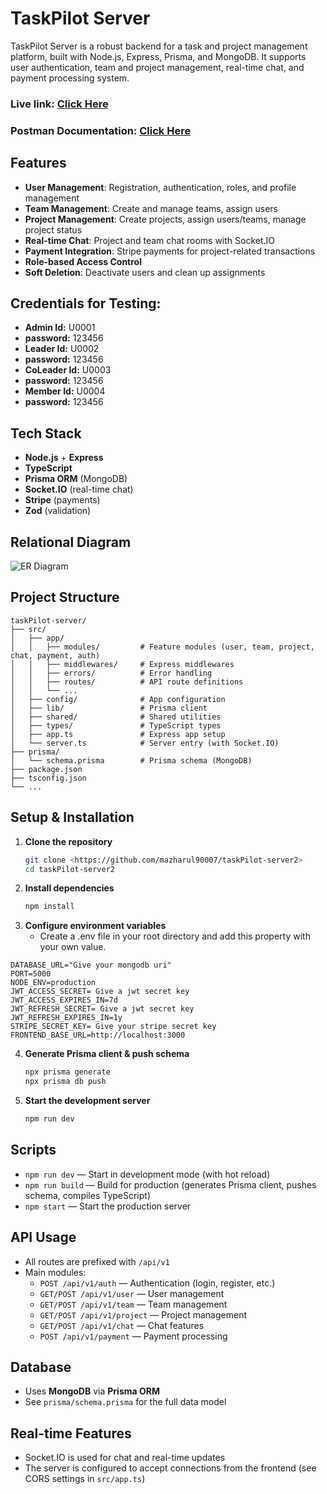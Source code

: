 # TaskPilot Server
TaskPilot Server is a robust backend for a task and project management platform, built with Node.js, Express, Prisma, and MongoDB. It supports user authentication, team and project management, real-time chat, and payment processing system.
### Live link:  [Click Here](https://task-management-production-7b6f.up.railway.app)
### Postman Documentation:  [Click Here](https://documenter.getpostman.com/view/38506814/2sB2x8DqxC)
## Features
- **User Management**: Registration, authentication, roles, and profile management
- **Team Management**: Create and manage teams, assign users
- **Project Management**: Create projects, assign users/teams, manage project status
- **Real-time Chat**: Project and team chat rooms with Socket.IO
- **Payment Integration**: Stripe payments for project-related transactions
- **Role-based Access Control**
- **Soft Deletion**: Deactivate users and clean up assignments
## Credentials for Testing:
- **Admin Id:** U0001
- **password:** 123456
- **Leader Id:** U0002
- **password:** 123456
- **CoLeader Id:** U0003
- **password:** 123456
- **Member Id:** U0004
- **password:** 123456

## Tech Stack
- **Node.js** + **Express**
- **TypeScript**
- **Prisma ORM** (MongoDB)
- **Socket.IO** (real-time chat)
- **Stripe** (payments)
- **Zod** (validation)

## Relational Diagram

![ER Diagram](https://i.ibb.co/1tKBNc4r/task-Pilot-er-diagram.webp)

## Project Structure
```
taskPilot-server/
├── src/
│   ├── app/
│   │   ├── modules/         # Feature modules (user, team, project, chat, payment, auth)
│   │   ├── middlewares/     # Express middlewares
│   │   ├── errors/          # Error handling
│   │   ├── routes/          # API route definitions
│   │   └── ...
│   ├── config/              # App configuration
│   ├── lib/                 # Prisma client
│   ├── shared/              # Shared utilities
│   ├── types/               # TypeScript types
│   ├── app.ts               # Express app setup
│   └── server.ts            # Server entry (with Socket.IO)
├── prisma/
│   └── schema.prisma        # Prisma schema (MongoDB)
├── package.json
├── tsconfig.json
└── ...
```

## Setup & Installation
1. **Clone the repository**
   ```bash
   git clone <https://github.com/mazharul90007/taskPilot-server2>
   cd taskPilot-server2
   ```
2. **Install dependencies**
   ```bash
   npm install
   ```
3. **Configure environment variables**
   - Create a .env file in your root directory and add this property with your own value.
```
DATABASE_URL="Give your mongodb uri"
PORT=5000
NODE_ENV=production
JWT_ACCESS_SECRET= Give a jwt secret key
JWT_ACCESS_EXPIRES_IN=7d
JWT_REFRESH_SECRET= Give a jwt secret key
JWT_REFRESH_EXPIRES_IN=1y
STRIPE_SECRET_KEY= Give your stripe secret key
FRONTEND_BASE_URL=http://localhost:3000
```
4. **Generate Prisma client & push schema**
   ```bash
   npx prisma generate
   npx prisma db push
   ```
5. **Start the development server**
   ```bash
   npm run dev
   ```

## Scripts
- `npm run dev` — Start in development mode (with hot reload)
- `npm run build` — Build for production (generates Prisma client, pushes schema, compiles TypeScript)
- `npm start` — Start the production server

## API Usage
- All routes are prefixed with `/api/v1`
- Main modules:
  - `POST /api/v1/auth` — Authentication (login, register, etc.)
  - `GET/POST /api/v1/user` — User management
  - `GET/POST /api/v1/team` — Team management
  - `GET/POST /api/v1/project` — Project management
  - `GET/POST /api/v1/chat` — Chat features
  - `POST /api/v1/payment` — Payment processing

## Database
- Uses **MongoDB** via **Prisma ORM**
- See `prisma/schema.prisma` for the full data model

## Real-time Features
- Socket.IO is used for chat and real-time updates
- The server is configured to accept connections from the frontend (see CORS settings in `src/app.ts`)

